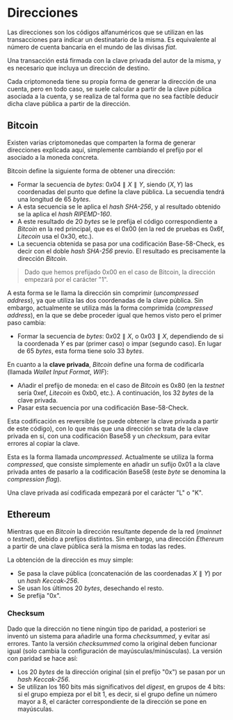 # Direcciones

Las direcciones son los códigos alfanuméricos que se utilizan en las transacciones para indicar un destinatario de la misma. Es equivalente al número de cuenta bancaria en el mundo de las divisas *fiat*.

Una transacción está firmada con la clave privada del autor de la misma, y es necesario que incluya un dirección de destino.

Cada criptomoneda tiene su propia forma de generar la dirección de una cuenta, pero en todo caso, se suele calcular a partir de la clave pública asociada a la cuenta, y se realiza de tal forma que no sea factible deducir dicha clave pública a partir de la dirección.

## Bitcoin

Existen varias criptomonedas que comparten la forma de generar direcciones explicada aquí, simplemente cambiando el prefijo por el asociado a la moneda concreta.

Bitcoin define la siguiente forma de obtener una dirección:

- Formar la secuencia de *bytes*: $0x04 \parallel X \parallel Y$, siendo $(X,Y)$ las coordenadas del punto que define la clave pública. La secuendia tendrá una longitud de 65 *bytes*.
- A esta secuencia se le aplica el *hash SHA-256*, y al resultado obtenido se la aplica el *hash RIPEMD-160*.
- A este resultado de 20 *bytes* se le prefija el código correspondiente a *Bitcoin* en la red principal, que es el 0x00 (en la red de pruebas es 0x6f, *Litecoin* usa el 0x30, etc.).
- La secuencia obtenida se pasa por una codificación Base-58-Check, es decir con el doble *hash SHA-256* previo. El resultado es precisamente la dirección *Bitcoin*.

> Dado que hemos prefijado 0x00 en el caso de Bitcoin, la dirección empezará por el carácter "1".

A esta forma se le llama la dirección sin comprimir (*uncompressed address*), ya que utiliza las dos coordenadas de la clave pública. Sin embargo, actualmente se utiliza más la forma comprimida (*compressed address*), en la que se debe proceder igual que hemos visto pero el primer paso cambia:

- Formar la secuencia de *bytes*: $0x02 \parallel X$, o $0x03 \parallel X$, dependiendo de si la coordenada $Y$ es par (primer caso) o impar (segundo caso). En lugar de 65 *bytes*, esta forma tiene solo 33 *bytes*.

En cuanto a la **clave privada**, *Bitcoin* define una forma de codificarla (llamada *Wallet Input Format*, *WIF*):

- Añadir el prefijo de moneda: en el caso de *Bitcoin* es 0x80 (en la *testnet* sería 0xef, *Litecoin* es 0xb0, etc.). A continuación, los 32 *bytes* de la clave privada.
- Pasar esta secuencia por una codificación Base-58-Check.

Esta codificación es reversible (se puede obtener la clave privada a partir de este código), con lo que más que una dirección se trata de la clave privada en sí, con una codificación Base58 y un *checksum*, para evitar errores al copiar la clave.

Esta es la forma llamada *uncompressed*. Actualmente se utiliza la forma *compressed*, que consiste simplemente en añadir un sufijo 0x01 a la clave privada antes de pasarlo a la codificación Base58 (este *byte* se denomina la *compression flag*).

Una clave privada así codificada empezará por el carácter "L" o "K".

## Ethereum

Mientras que en *Bitcoin* la dirección resultante depende de la red (*mainnet* o *testnet*), debido a prefijos distintos. Sin embargo, una dirección *Ethereum* a partir de una clave pública será la misma en todas las redes.

La obtención de la dirección es muy simple:

- Se pasa la clave pública (concatenación de las coordenadas $X \parallel Y$) por un *hash Keccak-256*.
- Se usan los últimos 20 *bytes*, desechando el resto.
- Se prefija "0x".

### Checksum

Dado que la dirección no tiene ningún tipo de paridad, a posteriori se inventó un sistema para añadirle una forma *checksummed*, y evitar así errores. Tanto la versión *checksummed* como la original deben funcionar igual (solo cambia la configuración de mayúsculas/minúsculas). La versión con paridad se hace así:

- Los 20 *bytes* de la dirección original (sin el prefijo "0x") se pasan por un *hash Keccak-256*.
- Se utilizan los 160 bits más significativos del *digest*, en grupos de 4 bits: si el grupo empieza por el bit 1, es decir, si el grupo define un número mayor a 8, el carácter correspondiente de la dirección se pone en mayúsculas.
